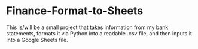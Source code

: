 # Finance-Format-to-Sheets
This is/will be a small project that takes information from my bank statements, formats it via Python into a readable .csv file, and then inputs it into a Google Sheets file.
